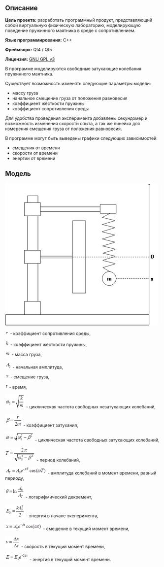 ## Описание

**Цель проекта:** разработать программный продукт, представляющий собой виртуальную физическую лабораторию, моделирующую поведение пружинного маятника в среде с сопротивлением.

**Язык программирования:** C++

**Фреймворк:** Qt4 / Qt5

**Лицензия:** [GNU GPL v3](http://www.gnu.org/copyleft/gpl.html)

В программе моделируются свободные затухающие колебания пружинного маятника.

Существует возможность изменять следующие параметры модели:
 * массу груза
 * начальное смещение груза от положения равновесия
 * коэффициент жёсткости пружины
 * коэффициент сопротивления среды

Для удобства проведения эксперимента добавлены секундомер и возможность изменения скорости опыта, а так же линейка для измерения смещения груза от положения равновесия.

В программе могут быть выведены графики следующих зависимостей:
 * смещения от времени
 * скорости от времени
 * энергии от времени

## Модель

![image](src/resources/help/image001.png)

![r](src/resources/help/image002.png) - коэффициент сопротивления среды,

![k](src/resources/help/image004.png) - коэффициент жёсткости пружины,

![m](src/resources/help/image006.png) - масса груза,

![A_0](src/resources/help/image008.png) - начальная амплитуда,

![x](src/resources/help/image010.png) - смещение груза,

![t](src/resources/help/image012.png) - время,

![ω_0=sqrt(k/m)](src/resources/help/image014.png) - циклическая частота свободных незатухающих колебаний,

![β=r/(2*m)](src/resources/help/image016.png) - коэффициент затухания,

![ω=sqrt(ω_0^2-β^2)](src/resources/help/image018.png) - циклическая частота свободных затухающих колебаний,

![T=2*π/sqrt(ω_0^2-β^2)](src/resources/help/image020.png) - период колебаний,

![A_T=A_0*exp(-β*T)*cos(ω*T)](src/resources/help/image022.png) - амплитуда колебаний в момент времени, равный периоду,

![θ=ln(A_0/A_T)](src/resources/help/image024.png) - логарифмический декремент,

![E_0=k*A_0^2/2](src/resources/help/image026.png) - энергия в начале эксперимента,

![x=A_0*exp(-β*t)*cos(ω*t)](src/resources/help/image028.png) - смещение в текущий момент времени,

![v=Δx/Δt](src/resources/help/image030.png) - скорость в текущий момент времени,

![E=E_0*exp(-2*β*t)](src/resources/help/image032.png) - энергия в текущий момент времени.
